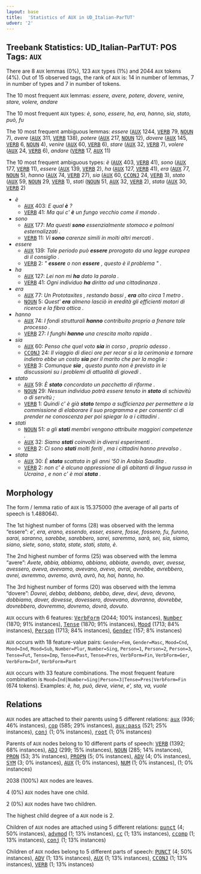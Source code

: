 ```yaml
---
layout: base
title:  'Statistics of AUX in UD_Italian-ParTUT'
udver: '2'
---
```


## Treebank Statistics: UD_Italian-ParTUT: POS Tags: `AUX`

There are 8 `AUX` lemmas (0%), 123 `AUX` types (1%) and 2044 `AUX` tokens (4%).
Out of 15 observed tags, the rank of `AUX` is: 14 in number of lemmas, 7 in number of types and 7 in number of tokens.

The 10 most frequent `AUX` lemmas: <em>essere, avere, potere, dovere, venire, stare, volere, andare</em>

The 10 most frequent `AUX` types:  <em>è, sono, essere, ha, era, hanno, sia, stato, può, fu</em>

The 10 most frequent ambiguous lemmas: <em>essere</em> (<tt><a href="it_partut-pos-AUX.html">AUX</a></tt> 1244, <tt><a href="it_partut-pos-VERB.html">VERB</a></tt> 79, <tt><a href="it_partut-pos-NOUN.html">NOUN</a></tt> 7), <em>avere</em> (<tt><a href="it_partut-pos-AUX.html">AUX</a></tt> 311, <tt><a href="it_partut-pos-VERB.html">VERB</a></tt> 138), <em>potere</em> (<tt><a href="it_partut-pos-AUX.html">AUX</a></tt> 217, <tt><a href="it_partut-pos-NOUN.html">NOUN</a></tt> 12), <em>dovere</em> (<tt><a href="it_partut-pos-AUX.html">AUX</a></tt> 145, <tt><a href="it_partut-pos-VERB.html">VERB</a></tt> 6, <tt><a href="it_partut-pos-NOUN.html">NOUN</a></tt> 4), <em>venire</em> (<tt><a href="it_partut-pos-AUX.html">AUX</a></tt> 60, <tt><a href="it_partut-pos-VERB.html">VERB</a></tt> 6), <em>stare</em> (<tt><a href="it_partut-pos-AUX.html">AUX</a></tt> 32, <tt><a href="it_partut-pos-VERB.html">VERB</a></tt> 7), <em>volere</em> (<tt><a href="it_partut-pos-AUX.html">AUX</a></tt> 24, <tt><a href="it_partut-pos-VERB.html">VERB</a></tt> 6), <em>andare</em> (<tt><a href="it_partut-pos-VERB.html">VERB</a></tt> 17, <tt><a href="it_partut-pos-AUX.html">AUX</a></tt> 11)

The 10 most frequent ambiguous types:  <em>è</em> (<tt><a href="it_partut-pos-AUX.html">AUX</a></tt> 403, <tt><a href="it_partut-pos-VERB.html">VERB</a></tt> 41), <em>sono</em> (<tt><a href="it_partut-pos-AUX.html">AUX</a></tt> 177, <tt><a href="it_partut-pos-VERB.html">VERB</a></tt> 11), <em>essere</em> (<tt><a href="it_partut-pos-AUX.html">AUX</a></tt> 139, <tt><a href="it_partut-pos-VERB.html">VERB</a></tt> 2), <em>ha</em> (<tt><a href="it_partut-pos-AUX.html">AUX</a></tt> 127, <tt><a href="it_partut-pos-VERB.html">VERB</a></tt> 41), <em>era</em> (<tt><a href="it_partut-pos-AUX.html">AUX</a></tt> 77, <tt><a href="it_partut-pos-NOUN.html">NOUN</a></tt> 5), <em>hanno</em> (<tt><a href="it_partut-pos-AUX.html">AUX</a></tt> 74, <tt><a href="it_partut-pos-VERB.html">VERB</a></tt> 27), <em>sia</em> (<tt><a href="it_partut-pos-AUX.html">AUX</a></tt> 60, <tt><a href="it_partut-pos-CCONJ.html">CCONJ</a></tt> 24, <tt><a href="it_partut-pos-VERB.html">VERB</a></tt> 3), <em>stato</em> (<tt><a href="it_partut-pos-AUX.html">AUX</a></tt> 59, <tt><a href="it_partut-pos-NOUN.html">NOUN</a></tt> 29, <tt><a href="it_partut-pos-VERB.html">VERB</a></tt> 1), <em>stati</em> (<tt><a href="it_partut-pos-NOUN.html">NOUN</a></tt> 51, <tt><a href="it_partut-pos-AUX.html">AUX</a></tt> 32, <tt><a href="it_partut-pos-VERB.html">VERB</a></tt> 2), <em>stata</em> (<tt><a href="it_partut-pos-AUX.html">AUX</a></tt> 30, <tt><a href="it_partut-pos-VERB.html">VERB</a></tt> 2)


* <em>è</em>
  * <tt><a href="it_partut-pos-AUX.html">AUX</a></tt> 403: <em>E qual <b>è</b> ?</em>
  * <tt><a href="it_partut-pos-VERB.html">VERB</a></tt> 41: <em>Ma qui c' <b>è</b> un fungo vecchio come il mondo .</em>
* <em>sono</em>
  * <tt><a href="it_partut-pos-AUX.html">AUX</a></tt> 177: <em>Ma questi <b>sono</b> essenzialmente stomaco e polmoni esternalizzati .</em>
  * <tt><a href="it_partut-pos-VERB.html">VERB</a></tt> 11: <em>Vi <b>sono</b> carenze simili in molti altri mercati .</em>
* <em>essere</em>
  * <tt><a href="it_partut-pos-AUX.html">AUX</a></tt> 139: <em>Tale periodo può <b>essere</b> prorogato da una legge europea di il consiglio .</em>
  * <tt><a href="it_partut-pos-VERB.html">VERB</a></tt> 2: <em>" <b>essere</b> o non <b>essere</b> , questo è il problema " .</em>
* <em>ha</em>
  * <tt><a href="it_partut-pos-AUX.html">AUX</a></tt> 127: <em>Lei non mi <b>ha</b> dato la parola .</em>
  * <tt><a href="it_partut-pos-VERB.html">VERB</a></tt> 41: <em>Ogni individuo <b>ha</b> diritto ad una cittadinanza .</em>
* <em>era</em>
  * <tt><a href="it_partut-pos-AUX.html">AUX</a></tt> 77: <em>Un Prototaxites , restando bassi , <b>era</b> alto circa 1 metro .</em>
  * <tt><a href="it_partut-pos-NOUN.html">NOUN</a></tt> 5: <em>Quest' <b>era</b> almeno lasciò in eredità gli efficienti motori di ricerca e la fibra ottica .</em>
* <em>hanno</em>
  * <tt><a href="it_partut-pos-AUX.html">AUX</a></tt> 74: <em>I fondi strutturali <b>hanno</b> contribuito proprio a frenare tale processo .</em>
  * <tt><a href="it_partut-pos-VERB.html">VERB</a></tt> 27: <em>I funghi <b>hanno</b> una crescita molto rapida .</em>
* <em>sia</em>
  * <tt><a href="it_partut-pos-AUX.html">AUX</a></tt> 60: <em>Penso che quel voto <b>sia</b> in corso , proprio adesso .</em>
  * <tt><a href="it_partut-pos-CCONJ.html">CCONJ</a></tt> 24: <em>Il viaggio di dieci ore per recar si a la cerimonia e tornare indietro ebbe un costo <b>sia</b> per il marito che per la moglie :</em>
  * <tt><a href="it_partut-pos-VERB.html">VERB</a></tt> 3: <em>Comunque <b>sia</b> , questo punto non è previsto in le discussioni su i problemi di attualità di giovedì .</em>
* <em>stato</em>
  * <tt><a href="it_partut-pos-AUX.html">AUX</a></tt> 59: <em>È <b>stato</b> concordato un pacchetto di riforme .</em>
  * <tt><a href="it_partut-pos-NOUN.html">NOUN</a></tt> 29: <em>Nessun individuo potrà essere tenuto in <b>stato</b> di schiavitù o di servitù ;</em>
  * <tt><a href="it_partut-pos-VERB.html">VERB</a></tt> 1: <em>Quindi c' è già <b>stato</b> tempo a sufficienza per permettere a la commissione di elaborare il suo programma e per consentir ci di prender ne conoscenza per poi spiegar lo a i cittadini .</em>
* <em>stati</em>
  * <tt><a href="it_partut-pos-NOUN.html">NOUN</a></tt> 51: <em>a gli <b>stati</b> membri vengono attribuite maggiori competenze .</em>
  * <tt><a href="it_partut-pos-AUX.html">AUX</a></tt> 32: <em>Siamo <b>stati</b> coinvolti in diversi esperimenti .</em>
  * <tt><a href="it_partut-pos-VERB.html">VERB</a></tt> 2: <em>Ci sono <b>stati</b> molti feriti , ma i cittadini hanno prevalso .</em>
* <em>stata</em>
  * <tt><a href="it_partut-pos-AUX.html">AUX</a></tt> 30: <em>È <b>stata</b> scattata in gli anni '50 in Arabia Saudita .</em>
  * <tt><a href="it_partut-pos-VERB.html">VERB</a></tt> 2: <em>non c' è alcuna oppressione di gli abitanti di lingua russa in Ucraina , e non c' è mai <b>stata</b> .</em>

## Morphology

The form / lemma ratio of `AUX` is 15.375000 (the average of all parts of speech is 1.488064).

The 1st highest number of forms (28) was observed with the lemma “essere”: <em>e', era, erano, essendo, esser, essere, fosse, fossero, fu, furono, sarai, saranno, sarebbe, sarebbero, sarei, saremmo, sarà, sei, sia, siamo, siano, siete, sono, stata, state, stati, stato, è</em>.

The 2nd highest number of forms (25) was observed with the lemma “avere”: <em>Avete, abbia, abbiamo, abbiano, abbiate, avendo, aver, avesse, avessero, aveva, avevamo, avevano, avevo, avrai, avrebbe, avrebbero, avrei, avremmo, avremo, avrà, avrò, ha, hai, hanno, ho</em>.

The 3rd highest number of forms (20) was observed with the lemma “dovere”: <em>Dovrei, debba, debbano, debbo, deve, devi, devo, devono, dobbiamo, dover, dovesse, dovessero, dovevano, dovranno, dovrebbe, dovrebbero, dovremmo, dovremo, dovrà, dovuto</em>.

`AUX` occurs with 6 features: <tt><a href="it_partut-feat-VerbForm.html">VerbForm</a></tt> (2044; 100% instances), <tt><a href="it_partut-feat-Number.html">Number</a></tt> (1870; 91% instances), <tt><a href="it_partut-feat-Tense.html">Tense</a></tt> (1870; 91% instances), <tt><a href="it_partut-feat-Mood.html">Mood</a></tt> (1713; 84% instances), <tt><a href="it_partut-feat-Person.html">Person</a></tt> (1713; 84% instances), <tt><a href="it_partut-feat-Gender.html">Gender</a></tt> (157; 8% instances)

`AUX` occurs with 18 feature-value pairs: `Gender=Fem`, `Gender=Masc`, `Mood=Cnd`, `Mood=Ind`, `Mood=Sub`, `Number=Plur`, `Number=Sing`, `Person=1`, `Person=2`, `Person=3`, `Tense=Fut`, `Tense=Imp`, `Tense=Past`, `Tense=Pres`, `VerbForm=Fin`, `VerbForm=Ger`, `VerbForm=Inf`, `VerbForm=Part`

`AUX` occurs with 33 feature combinations.
The most frequent feature combination is `Mood=Ind|Number=Sing|Person=3|Tense=Pres|VerbForm=Fin` (674 tokens).
Examples: <em>è, ha, può, deve, viene, e', sta, va, vuole</em>


## Relations

`AUX` nodes are attached to their parents using 5 different relations: <tt><a href="it_partut-dep-aux.html">aux</a></tt> (936; 46% instances), <tt><a href="it_partut-dep-cop.html">cop</a></tt> (585; 29% instances), <tt><a href="it_partut-dep-aux-pass.html">aux:pass</a></tt> (521; 25% instances), <tt><a href="it_partut-dep-conj.html">conj</a></tt> (1; 0% instances), <tt><a href="it_partut-dep-root.html">root</a></tt> (1; 0% instances)

Parents of `AUX` nodes belong to 10 different parts of speech: <tt><a href="it_partut-pos-VERB.html">VERB</a></tt> (1392; 68% instances), <tt><a href="it_partut-pos-ADJ.html">ADJ</a></tt> (299; 15% instances), <tt><a href="it_partut-pos-NOUN.html">NOUN</a></tt> (285; 14% instances), <tt><a href="it_partut-pos-PRON.html">PRON</a></tt> (53; 3% instances), <tt><a href="it_partut-pos-PROPN.html">PROPN</a></tt> (5; 0% instances), <tt><a href="it_partut-pos-ADV.html">ADV</a></tt> (4; 0% instances), <tt><a href="it_partut-pos-SYM.html">SYM</a></tt> (3; 0% instances), <tt><a href="it_partut-pos-AUX.html">AUX</a></tt> (1; 0% instances), <tt><a href="it_partut-pos-NUM.html">NUM</a></tt> (1; 0% instances),  (1; 0% instances)

2038 (100%) `AUX` nodes are leaves.

4 (0%) `AUX` nodes have one child.

2 (0%) `AUX` nodes have two children.

The highest child degree of a `AUX` node is 2.

Children of `AUX` nodes are attached using 5 different relations: <tt><a href="it_partut-dep-punct.html">punct</a></tt> (4; 50% instances), <tt><a href="it_partut-dep-advmod.html">advmod</a></tt> (1; 13% instances), <tt><a href="it_partut-dep-cc.html">cc</a></tt> (1; 13% instances), <tt><a href="it_partut-dep-ccomp.html">ccomp</a></tt> (1; 13% instances), <tt><a href="it_partut-dep-conj.html">conj</a></tt> (1; 13% instances)

Children of `AUX` nodes belong to 5 different parts of speech: <tt><a href="it_partut-pos-PUNCT.html">PUNCT</a></tt> (4; 50% instances), <tt><a href="it_partut-pos-ADV.html">ADV</a></tt> (1; 13% instances), <tt><a href="it_partut-pos-AUX.html">AUX</a></tt> (1; 13% instances), <tt><a href="it_partut-pos-CCONJ.html">CCONJ</a></tt> (1; 13% instances), <tt><a href="it_partut-pos-VERB.html">VERB</a></tt> (1; 13% instances)

